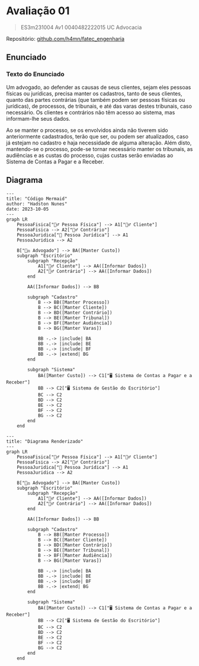 # Avaliação 01

> ES3m231004 Av1 0040482222015 UC Advocacia

 Repositório: [github.com/h4mn/fatec_engenharia](https://github.com/h4mn/fatec_engenharia/)

## Enunciado

### Texto do Enunciado

Um advogado, ao defender as causas de seus clientes, sejam eles pessoas físicas ou jurídicas, precisa manter os cadastros, tanto de seus clientes, quanto das partes contrárias (que também podem ser pessoas físicas ou jurídicas), de processos, de tribunais, e até das varas destes tribunais, caso necessário. Os clientes e contrários não têm acesso ao sistema, mas informam-lhe seus dados.

Ao se manter o processo, se os envolvidos ainda não tiverem sido anteriormente cadastrados, terão que ser, ou podem ser atualizados, caso já estejam no cadastro e haja necessidade de alguma alteração. Além disto, mantendo-se o processo, pode-se tornar necessário manter os tribunais, as audiências e as custas do processo, cujas custas serão enviadas ao Sistema de Contas a Pagar e a Receber.

## Diagrama

```text
---
title: "Código Mermaid"
author: "Hadston Nunes"
date: 2023-10-05
---
graph LR
    PessoaFisica["🙍‍♂️ Pessoa Física"] --> A1["🙍‍♂️ Cliente"]
    PessoaFisica --> A2["🙍‍♂️ Contrário"]
    PessoaJuridica["🏢 Pessoa Jurídica"] --> A1
    PessoaJuridica --> A2

    B["👨‍⚖️ Advogado"] --> BA([Manter Custo])
    subgraph "Escritório"
        subgraph "Recepção"
            A1["🙍‍♂️ Cliente"] --> AA([Informar Dados])
            A2["🙍‍♂️ Contrário"] --> AA([Informar Dados])
        end

        AA([Informar Dados]) --> BB

        subgraph "Cadastro"
            B --> BB([Manter Processo])
            B --> BC([Manter Cliente])
            B --> BD([Manter Contrário])
            B --> BE([Manter Tribunal])
            B --> BF([Manter Audiência])
            B --> BG([Manter Varas])

            BB -.-> |include| BA
            BB -.-> |include| BE
            BB -.-> |include| BF
            BB -.-> |extend| BG
        end

        subgraph "Sistema"
            BA([Manter Custo]) --> C1["🖥️ Sistema de Contas a Pagar e a Receber"]
            BB --> C2["🖥️ Sistema de Gestão do Escritório"]
            BC --> C2
            BD --> C2
            BE --> C2
            BF --> C2
            BG --> C2
        end
    end
```

```mermaid
---
title: "Diagrama Renderizado"
---
graph LR
    PessoaFisica["🙍‍♂️ Pessoa Física"] --> A1["🙍‍♂️ Cliente"]
    PessoaFisica --> A2["🙍‍♂️ Contrário"]
    PessoaJuridica["🏢 Pessoa Jurídica"] --> A1
    PessoaJuridica --> A2

    B["👨‍⚖️ Advogado"] --> BA([Manter Custo])
    subgraph "Escritório"
        subgraph "Recepção"
            A1["🙍‍♂️ Cliente"] --> AA([Informar Dados])
            A2["🙍‍♂️ Contrário"] --> AA([Informar Dados])
        end

        AA([Informar Dados]) --> BB

        subgraph "Cadastro"
            B --> BB([Manter Processo])
            B --> BC([Manter Cliente])
            B --> BD([Manter Contrário])
            B --> BE([Manter Tribunal])
            B --> BF([Manter Audiência])
            B --> BG([Manter Varas])

            BB -.-> |include| BA
            BB -.-> |include| BE
            BB -.-> |include| BF
            BB -.-> |extend| BG
        end

        subgraph "Sistema"
            BA([Manter Custo]) --> C1["🖥️ Sistema de Contas a Pagar e a Receber"]
            BB --> C2["🖥️ Sistema de Gestão do Escritório"]
            BC --> C2
            BD --> C2
            BE --> C2
            BF --> C2
            BG --> C2
        end
    end
```
